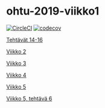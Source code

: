 # ohtu-2019-viikko1

[![CircleCI](https://circleci.com/gh/MikaelTornwall/ohtu-2019-viikko1.svg?style=svg)](https://circleci.com/gh/MikaelTornwall/ohtu-2019-viikko1)
[![codecov](https://codecov.io/gh/MikaelTornwall/ohtu-2019-viikko1/branch/master/graph/badge.svg)](https://codecov.io/gh/MikaelTornwall/ohtu-2019-viikko1)

[Tehtävät 14-16](https://github.com/MikaelTornwall/ohtu-2020/tree/master/viikko1/tehtavat14-16)

[Viikko 2](https://github.com/MikaelTornwall/ohtu-2020/tree/master/viikko2)

[Viikko 3](https://github.com/MikaelTornwall/ohtu-2020/tree/master/viikko3)

[Viikko 4](https://github.com/MikaelTornwall/ohtu-2020/tree/master/viikko4)

[Viikko 5](https://github.com/MikaelTornwall/ohtu-2020/tree/master/viikko5)

[Viikko 5, tehtävä 6](https://github.com/MikaelTornwall/ohtu-2020/blob/master/retro.md)
